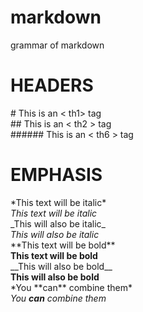 # markdown
grammar of markdown

# HEADERS
\#  This is an < th1> tag  
\#\#  This is an < th2 > tag  
\#\#\#\#\#\# This is an < th6 > tag  

# EMPHASIS
\*This text will be italic\*  
*This text will be italic*  
\_This will also be italic\_  
_This will also be italic_  
\*\*This text will be bold\*\*  
**This text will be bold**  
\_\_This will also be bold\_\_  
__This will also be bold__  
\*You \*\*can\*\* combine them\*  
*You **can** combine them*
